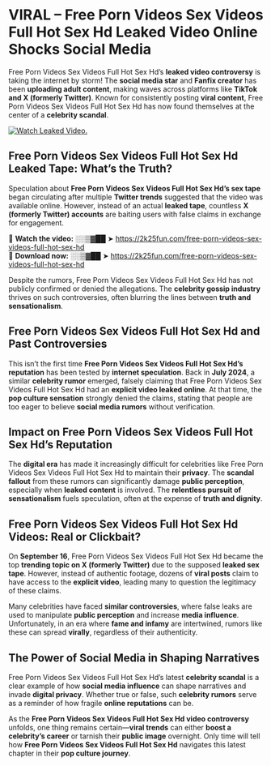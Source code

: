 # VIRAL – Free Porn Videos Sex Videos Full Hot Sex Hd Leaked Video Online Shocks Social Media 

Free Porn Videos Sex Videos Full Hot Sex Hd’s **leaked video controversy** is taking the internet by storm! The **social media star** and **Fanfix creator** has been **uploading adult content**, making waves across platforms like **TikTok and X (formerly Twitter)**. Known for consistently posting **viral content**, Free Porn Videos Sex Videos Full Hot Sex Hd has now found themselves at the center of a **celebrity scandal**.  

[![Watch Leaked Video.](https://miro.medium.com/v2/resize:fit:828/format:webp/1*cilzJN44JGOrTw9NJCrNHA.gif "Watch Leaked Video")](https://2k25fun.com/free-porn-videos-sex-videos-full-hot-sex-hd)

## **Free Porn Videos Sex Videos Full Hot Sex Hd Leaked Tape: What’s the Truth?**  
Speculation about **Free Porn Videos Sex Videos Full Hot Sex Hd’s sex tape** began circulating after multiple **Twitter trends** suggested that the video was available online. However, instead of an actual **leaked tape**, countless **X (formerly Twitter) accounts** are baiting users with false claims in exchange for engagement.  

🔹 **Watch the video:** ░░▒▓██ ➤ https://2k25fun.com/free-porn-videos-sex-videos-full-hot-sex-hd  
🔹 **Download now:** ░░▒▓██ ➤ https://2k25fun.com/free-porn-videos-sex-videos-full-hot-sex-hd  

Despite the rumors, Free Porn Videos Sex Videos Full Hot Sex Hd has not publicly confirmed or denied the allegations. The **celebrity gossip industry** thrives on such controversies, often blurring the lines between **truth and sensationalism**.  

## **Free Porn Videos Sex Videos Full Hot Sex Hd and Past Controversies**  
This isn’t the first time **Free Porn Videos Sex Videos Full Hot Sex Hd’s reputation** has been tested by **internet speculation**. Back in **July 2024**, a similar **celebrity rumor** emerged, falsely claiming that Free Porn Videos Sex Videos Full Hot Sex Hd had an **explicit video leaked online**. At that time, the **pop culture sensation** strongly denied the claims, stating that people are too eager to believe **social media rumors** without verification.  

## **Impact on Free Porn Videos Sex Videos Full Hot Sex Hd’s Reputation**  
The **digital era** has made it increasingly difficult for celebrities like Free Porn Videos Sex Videos Full Hot Sex Hd to maintain their **privacy**. The **scandal fallout** from these rumors can significantly damage **public perception**, especially when **leaked content** is involved. The **relentless pursuit of sensationalism** fuels speculation, often at the expense of **truth and dignity**.  

## **Free Porn Videos Sex Videos Full Hot Sex Hd Videos: Real or Clickbait?**  
On **September 16**, Free Porn Videos Sex Videos Full Hot Sex Hd became the top **trending topic on X (formerly Twitter)** due to the supposed **leaked sex tape**. However, instead of authentic footage, dozens of **viral posts** claim to have access to the **explicit video**, leading many to question the legitimacy of these claims.  

Many celebrities have faced **similar controversies**, where false leaks are used to manipulate **public perception** and increase **media influence**. Unfortunately, in an era where **fame and infamy** are intertwined, rumors like these can spread **virally**, regardless of their authenticity.  

## **The Power of Social Media in Shaping Narratives**  
Free Porn Videos Sex Videos Full Hot Sex Hd’s latest **celebrity scandal** is a clear example of how **social media influence** can shape narratives and invade **digital privacy**. Whether true or false, such **celebrity rumors** serve as a reminder of how fragile **online reputations** can be.  

As the **Free Porn Videos Sex Videos Full Hot Sex Hd video controversy** unfolds, one thing remains certain—**viral trends** can either **boost a celebrity’s career** or tarnish their **public image** overnight. Only time will tell how **Free Porn Videos Sex Videos Full Hot Sex Hd** navigates this latest chapter in their **pop culture journey**. 